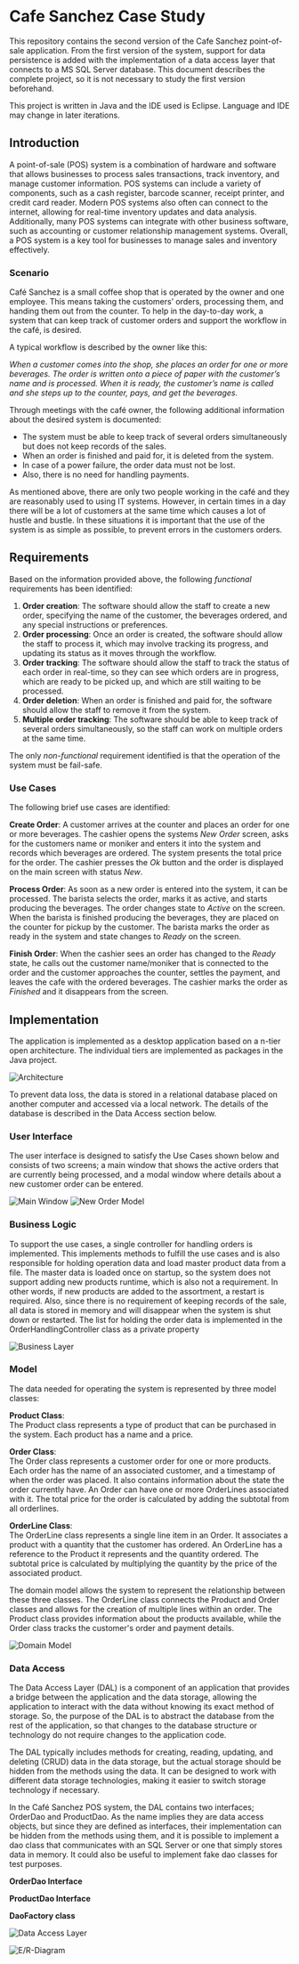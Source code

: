 # Cafe Sanchez Case Study
 This repository contains the second version of the Cafe Sanchez point-of-sale application. From the first version of the system, support for data persistence is added with the implementation of a data access layer that connects to a MS SQL Server database. This document describes the complete project, so it is not necessary to study the first version beforehand.

This project is written in Java and the IDE used is Eclipse. Language and IDE may change in later iterations.
 
 ## Introduction
 
 A point-of-sale (POS) system is a combination of hardware and software that allows businesses to process sales transactions, track inventory, and manage customer information. POS systems can include a variety of components, such as a cash register, barcode scanner, receipt printer, and credit card reader. Modern POS systems also often can connect to the internet, allowing for real-time inventory updates and data analysis. Additionally, many POS systems can integrate with other business software, such as accounting or customer relationship management systems. Overall, a POS system is a key tool for businesses to manage sales and inventory effectively.

### Scenario
Café Sanchez is a small coffee shop that is operated by the owner and one employee. This means taking the customers’ orders, processing them, and handing them out from the counter. To help in the day-to-day work, a system that can keep track of customer orders and support the workflow in the café, is desired.  

A typical workflow is described by the owner like this:  

*When a customer comes into the shop, she places an order for one or more beverages. The order is written onto a piece of paper with the customer’s name and is processed. When it is ready, the customer’s name is called and she steps up to the counter, pays, and get the beverages.*  
 
Through meetings with the café owner, the following additional information about the desired system is documented:  
* The system must be able to keep track of several orders simultaneously but does not keep records of the sales. 
* When an order is finished and paid for, it is deleted from the system. 
* In case of a power failure, the order data must not be lost.
* Also, there is no need for handling payments.

As mentioned above, there are only two people working in the café and they are reasonably used to using IT systems. However, in certain times in a day there will be a lot of customers at the same time which causes a lot of hustle and bustle. In these situations it is important that the use of the system is as simple as possible, to prevent errors in the customers orders.

## Requirements
Based on the information provided above, the following *functional* requirements has been identified:  
1. **Order creation**: The software should allow the staff to create a new order, specifying the name of the customer, the beverages ordered, and any special instructions or preferences.
1. **Order processing**: Once an order is created, the software should allow the staff to process it, which may involve tracking its progress, and updating its status as it moves through the workflow.
1. **Order tracking**: The software should allow the staff to track the status of each order in real-time, so they can see which orders are in progress, which are ready to be picked up, and which are still waiting to be processed.
1. **Order deletion**: When an order is finished and paid for, the software should allow the staff to remove it from the system.
1. **Multiple order tracking**: The software should be able to keep track of several orders simultaneously, so the staff can work on multiple orders at the same time.

The only *non-functional* requirement identified is that the operation of the system must be fail-safe.

### Use Cases
The following brief use cases are identified:

**Create Order**: A customer arrives at the counter and places an order for one or more beverages. The cashier opens the systems *New Order* screen, asks for the customers name or moniker and enters it into the system and records which beverages are ordered. The system presents the total price for the order. The cashier presses the *Ok* button and the order is displayed on the main screen with status *New*.

**Process Order**: As soon as a new order is entered into the system, it can be processed. The barista selects the order, marks it as active, and starts producing the beverages. The order changes state to *Active* on the screen. When the barista is finished producing the beverages, they are placed on the counter for pickup by the customer. The barista marks the order as ready in the system and state changes to *Ready* on the screen. 

**Finish Order**: When the cashier sees an order has changed to the *Ready* state, he calls out the customer name/moniker that is connected to the order and the customer approaches the counter, settles the payment, and leaves the cafe with the ordered beverages. The cashier marks the order as *Finished* and it disappears from the screen.

## Implementation
The application is implemented as a desktop application based on a n-tier open architecture. The individual tiers are implemented as packages in the Java project.

![Architecture][architecture]

To prevent data loss, the data is stored in a relational database placed on another computer and accessed via a local network. The details of the database is described in the Data Access section below.

### User Interface
The user interface is designed to satisfy the Use Cases shown below and consists of two screens; a main window that shows the active orders that are currently being processed, and a modal window where details about a new customer order can be entered.

![Main Window][mainwindow]
![New Order Model][newordermodal]

### Business Logic
To support the use cases, a single controller for handling orders is implemented. This implements methods to fulfill the use cases and is also responsible for holding operation data and load master product data from a file. The master data is loaded once on startup, so the system does not support adding new products runtime, which is also not a requirement. In other words, if new products are added to the assortment, a restart is required. Also, since there is no requirement of keeping records of the sale, all data is stored in memory and will disappear when the system is shut down or restarted. The list for holding the order data is implemented in the OrderHandlingController class as a private property

![Business Layer][businesslayer]

### Model
The data needed for operating the system is represented by three model classes:

**Product Class**:  
The Product class represents a type of product that can be purchased in the system. Each product has a name and a price. 

**Order Class**:  
The Order class represents a customer order for one or more products. Each order has the name of an associated customer, and a timestamp of when the order was placed. It also contains information about the state the order currently have. An Order can have one or more OrderLines associated with it. The total price for the order is calculated by adding the subtotal from all orderlines.

**OrderLine Class**:  
The OrderLine class represents a single line item in an Order. It associates a product with a quantity that the customer has ordered. An OrderLine has a reference to the Product it represents and the quantity ordered. The subtotal price is calculated by multiplying the quantity by the price of the associated product.

The domain model allows the system to represent the relationship between these three classes. The OrderLine class connects the Product and Order classes and allows for the creation of multiple lines within an order. The Product class provides information about the products available, while the Order class tracks the customer's order and payment details.

![Domain Model][domainmodel]

### Data Access

The Data Access Layer (DAL) is a component of an application that provides a bridge between the application and the data storage, allowing the application to interact with the data without knowing its exact method of storage. So, the purpose of the DAL is to abstract the database from the rest of the application, so that changes to the database structure or technology do not require changes to the application code.

The DAL typically includes methods for creating, reading, updating, and deleting (CRUD) data in the data storage, but the actual storage should be hidden from the methods using the data. It can be designed to work with different data storage technologies, making it easier to switch storage technology if necessary. 

In the Café Sanchez POS system, the DAL contains two interfaces; OrderDao and ProductDao. As the name implies they are data access objects, but since they are defined as interfaces, their implementation can be hidden from the methods using them, and it is possible to implement a dao class that communicates with an SQL Server or one that simply stores data in memory. It could also be useful to implement fake dao classes for test purposes.

**OrderDao Interface**

**ProductDao Interface**

**DaoFactory class**

![Data Access Layer][dataaccesslayer]

![E/R-Diagram][erdiagram]

[architecture]: /Graphics/layered_architecture_v1.png "Architecture" 
[mainwindow]: /Graphics/screen1.png "Main screen with active orders"
[newordermodal]: /Graphics/screen2.png "Dialog for creating new orders"
[businesslayer]: /Graphics/business_layer.png "Business Logic Layer"
[domainmodel]: /Graphics/model_layer.png "Domain model"
[erdiagram]: /Graphics/ "Entity/Relation Diagram"
[dataaccesslayer]: /Graphics/data_access_layer.png "Data Access Layer"
